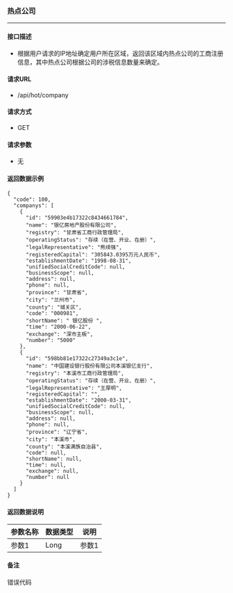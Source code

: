 ### 热点公司

---

#### 接口描述

* 根据用户请求的IP地址确定用户所在区域，返回该区域内热点公司的工商注册信息，其中热点公司根据公司的涉税信息数量来确定。

#### 请求URL

* /api/hot/company

#### 请求方式

* GET

#### 请求参数

* 无

#### 返回数据示例

```
{
  "code": 100,
  "companys": [
    {
      "id": "59903e4b17322c8434661784",
      "name": "银亿房地产股份有限公司",
      "registry": "甘肃省工商行政管理局",
      "operatingStatus": "存续（在营、开业、在册）",
      "legalRepresentative": "熊续强",
      "registeredCapital": "305843.0395万元人民币",
      "establishmentDate": "1998-08-31",
      "unifiedSocialCreditCode": null,
      "businessScope": null,
      "address": null,
      "phone": null,
      "province": "甘肃省",
      "city": "兰州市",
      "county": "城关区",
      "code": "000981",
      "shortName": " 银亿股份 ",
      "time": "2000-06-22",
      "exchange": "深市主板",
      "number": "5000"
    },
    {
      "id": "598bb81e17322c27349a3c1e",
      "name": "中国建设银行股份有限公司本溪银亿支行",
      "registry": "本溪市工商行政管理局",
      "operatingStatus": "存续（在营、开业、在册）",
      "legalRepresentative": "王厚明",
      "registeredCapital": "",
      "establishmentDate": "2000-03-31",
      "unifiedSocialCreditCode": null,
      "businessScope": null,
      "address": null,
      "phone": null,
      "province": "辽宁省",
      "city": "本溪市",
      "county": "本溪满族自治县",
      "code": null,
      "shortName": null,
      "time": null,
      "exchange": null,
      "number": null
    }
  ]
}
```

#### 返回数据说明

| 参数名称 | 数据类型 | 说明 |
| --- | --- | --- |
| 参数1 | Long | 参数1 |

#### 备注

错误代码


